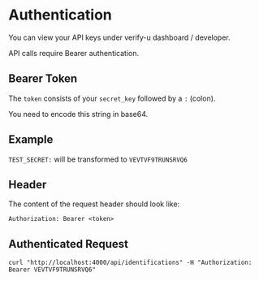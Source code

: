 # Authentication

You can view your API keys under verify-u dashboard / developer.

API calls require Bearer authentication.

## Bearer Token

The `token` consists of your `secret_key` followed by a `:` (colon).

You need to encode this string in base64.

## Example

`TEST_SECRET:` will be transformed to `VEVTVF9TRUNSRVQ6`

## Header

The content of the request header should look like:

`Authorization: Bearer <token>`

## Authenticated Request

`curl "http://localhost:4000/api/identifications" -H "Authorization: Bearer VEVTVF9TRUNSRVQ6"`
